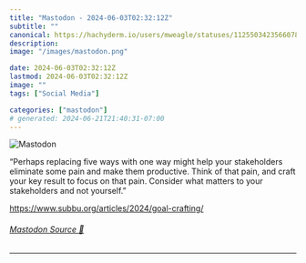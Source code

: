 ```yaml
---
title: "Mastodon - 2024-06-03T02:32:12Z"
subtitle: ""
canonical: https://hachyderm.io/users/mweagle/statuses/112550342356607864
description:
image: "/images/mastodon.png"

date: 2024-06-03T02:32:12Z
lastmod: 2024-06-03T02:32:12Z
image: ""
tags: ["Social Media"]

categories: ["mastodon"]
# generated: 2024-06-21T21:40:31-07:00
---
```

![Mastodon](/images/mastodon.png)

<p>“Perhaps replacing five ways with one way might help your stakeholders eliminate some pain and make them productive. Think of that pain, and craft your key result to focus on that pain. Consider what matters to your stakeholders and not yourself.”</p><p><a href="https://www.subbu.org/articles/2024/goal-crafting/" target="_blank" rel="nofollow noopener noreferrer" translate="no"><span class="invisible">https://www.</span><span class="ellipsis">subbu.org/articles/2024/goal-c</span><span class="invisible">rafting/</span></a></p>


###### [Mastodon Source 🐘](https://hachyderm.io/@mweagle/112550342356607864)

___
